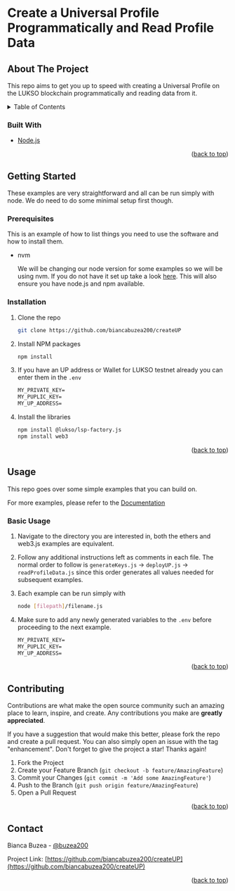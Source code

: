 <!-- Improved compatibility of back to top link: See: https://github.com/othneildrew/Best-README-Template/pull/73 -->

<a name="readme-top"></a>

<!--
*** Thanks for checking out the Best-README-Template. If you have a suggestion
*** that would make this better, please fork the repo and create a pull request
*** or simply open an issue with the tag "enhancement".
*** Don't forget to give the project a star!
*** Thanks again! Now go create something AMAZING! :D
-->

<!-- PROJECT SHIELDS -->
<!--
*** I'm using markdown "reference style" links for readability.
*** Reference links are enclosed in brackets [ ] instead of parentheses ( ).
*** See the bottom of this document for the declaration of the reference variables
*** for contributors-url, forks-url, etc. This is an optional, concise syntax you may use.
*** https://www.markdownguide.org/basic-syntax/#reference-style-links
-->

<!-- ABOUT THE PROJECT -->

# Create a Universal Profile Programmatically and Read Profile Data

## About The Project

This repo aims to get you up to speed with creating a Universal Profile on the LUKSO blockchain programmatically and reading data from it.

<!-- TABLE OF CONTENTS -->
<details>
  <summary>Table of Contents</summary>
  <ol>
    <li>
      <a href="#about-the-project">About The Project</a>
      <ul>
        <li><a href="#built-with">Built With</a></li>
      </ul>
    </li>
    <li>
      <a href="#getting-started">Getting Started</a>
      <ul>
        <li><a href="#prerequisites">Prerequisites</a></li>
        <li><a href="#installation">Installation</a></li>
      </ul>
    </li>
    <li><a href="#usage">Usage</a></li>
    <li><a href="#contributing">Contributing</a></li>
    <li><a href="#contact">Contact</a></li>
  </ol>
</details>

### Built With

- [Node.js](https://nodejs.org/en)

<p align="right">(<a href="#readme-top">back to top</a>)</p>

<!-- GETTING STARTED -->

## Getting Started

These examples are very straightforward and all can be run simply with node. We do need to do some minimal setup first though.

### Prerequisites

This is an example of how to list things you need to use the software and how to install them.

- nvm

  We will be changing our node version for some examples so we will be using nvm. If you do not have it set up take a look [here](https://github.com/nvm-sh/nvm#installing-and-updating). This will also ensure you have node.js and npm available.

### Installation

1. Clone the repo
   ```sh
   git clone https://github.com/biancabuzea200/createUP
   ```
2. Install NPM packages
   ```sh
   npm install
   ```
3. If you have an UP address or Wallet for LUKSO testnet already you can enter them in the `.env`

   ```md
   MY_PRIVATE_KEY=
   MY_PUPLIC_KEY=
   MY_UP_ADDRESS=
   ```

4. Install the libraries
   ```sh
   npm install @lukso/lsp-factory.js
   npm install web3
   ```

<p align="right">(<a href="#readme-top">back to top</a>)</p>

<!-- USAGE EXAMPLES -->

## Usage

This repo goes over some simple examples that you can build on.

For more examples, please refer to the [Documentation](https://docs.lukso.tech/)

### Basic Usage

1. Navigate to the directory you are interested in, both the ethers and web3.js examples are equivalent.
2. Follow any additional instructions left as comments in each file. The normal order to follow is `generateKeys.js` -> `deployUP.js` -> `readProfileData.js` since this order generates all values needed for subsequent examples.
3. Each example can be run simply with
   ```sh
   node [filepath]/filename.js
   ```
4. Make sure to add any newly generated variables to the `.env` before proceeding to the next example.

   ```md
   MY_PRIVATE_KEY=
   MY_PUPLIC_KEY=
   MY_UP_ADDRESS=
   ```

<p align="right">(<a href="#readme-top">back to top</a>)</p>

<!-- CONTRIBUTING -->

## Contributing

Contributions are what make the open source community such an amazing place to learn, inspire, and create. Any contributions you make are **greatly appreciated**.

If you have a suggestion that would make this better, please fork the repo and create a pull request. You can also simply open an issue with the tag "enhancement".
Don't forget to give the project a star! Thanks again!

1. Fork the Project
2. Create your Feature Branch (`git checkout -b feature/AmazingFeature`)
3. Commit your Changes (`git commit -m 'Add some AmazingFeature'`)
4. Push to the Branch (`git push origin feature/AmazingFeature`)
5. Open a Pull Request

<p align="right">(<a href="#readme-top">back to top</a>)</p>

<!-- CONTACT -->

## Contact

Bianca Buzea - [@buzea200](https://twitter.com/buzea200)

Project Link: [https://github.com/biancabuzea200/createUP](https://github.com/biancabuzea200/createUP)

<p align="right">(<a href="#readme-top">back to top</a>)</p>

<!-- MARKDOWN LINKS & IMAGES -->
<!-- https://www.markdownguide.org/basic-syntax/#reference-style-links -->
